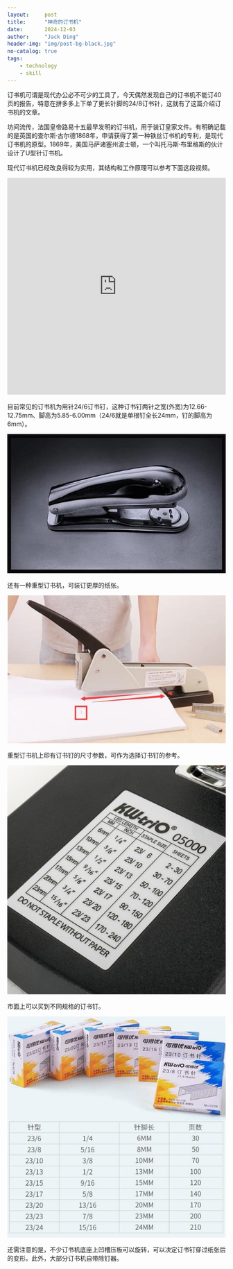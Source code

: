 ```yaml
---
layout:     post
title:      "神奇的订书机"
date:       2024-12-03
author:     "Jack Ding"
header-img: "img/post-bg-black.jpg"
no-catalog: true
tags:
    - technology
    - skill
---
```


订书机可谓是现代办公必不可少的工具了，今天偶然发现自己的订书机不能订40页的报告，特意在拼多多上下单了更长针脚的24/8订书针，这就有了这篇介绍订书机的文章。

坊间流传，法国皇帝路易十五最早发明的订书机，用于装订皇家文件。有明确记载的是英国的查尔斯·古尔德1868年，申请获得了第一种铁丝订书机的专利，是现代订书机的原型。1869年，美国马萨诸塞州波士顿，一个叫托马斯·布里格斯的伙计设计了U型针订书机。

现代订书机已经改良得较为实用，其结构和工作原理可以参考下面这段视频。

<iframe width="100%" height="500" src="https://player.bilibili.com/player.html?bvid=BV1au4y1K7jS&page=1&as_wide=1&high_quality=1&danmaku=0&t=0&autoplay=0" frameborder="0" allowfullscreen></iframe>

目前常见的订书机为用针24/6订书钉，这种订书钉两针之宽(外宽)为12.66-12.75mm、脚高为5.85-6.00mm（24/6就是单根钉全长24mm，钉的脚高为6mm）。

![普通订书机](/img/in-post/post-stapler-1.jpg)

还有一种重型订书机，可装订更厚的纸张。

![重型订书机](/img/in-post/post-stapler-2.jpg)

重型订书机上印有订书钉的尺寸参数，可作为选择订书钉的参考。

![订书钉参数](/img/in-post/post-stapler-3.jpg)

市面上可以买到不同规格的订书钉。

![订书针](/img/in-post/post-stapler-4.jpg)

还需注意的是，不少订书机底座上凹槽压板可以旋转，可以决定订书钉穿过纸张后的变形。此外，大部分订书机自带除钉器。